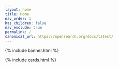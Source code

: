```yaml
---
layout: home
title: Home
nav_order: 1
has_children: false
nav_exclude: true
permalink: /
canonical_url: https://opensearch.org/docs/latest/
---
```


{% include banner.html %}

{% include cards.html %}

